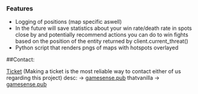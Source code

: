 ### Features

- Logging of positions (map specific aswell)
- In the future will save statistics about your win rate/death rate in spots close by and potentially recommend actions you can do to win fights based on the position of the entity returned by client.current_threat()
- Python script that renders pngs of maps with hotspots overlayed

##Contact:

[Ticket](https://github.com/descisgay/route_logger/issues "Ticket") (Making a ticket is the most reliable way to contact either of us regarding this project)
desc: -> [gamesense.pub](https://gamesense.pub/forums/profile.php?id=8103 "desc")
thatvanilla -> [gamesense.pub](https://gamesense.pub/forums/profile.php?id=8412 "thatvanilla")

